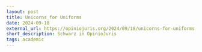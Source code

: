 ```yaml
---
layout: post
title: Unicorns for Uniforms
date: 2024-09-18
external_url: https://opiniojuris.org/2024/09/18/unicorns-for-uniforms-on-the-problematic-allure-of-vc-investments-in-defence/
short_description: Schwarz in OpinioJuris
tags: academic
---
```

